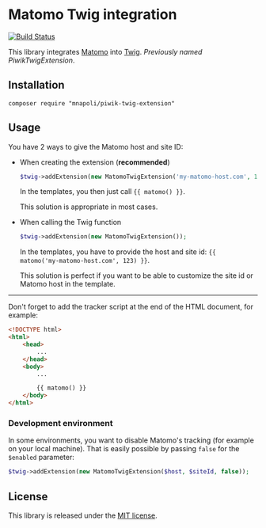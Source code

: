 # Matomo Twig integration

[![Build Status](https://travis-ci.org/mnapoli/MatomoTwigExtension.svg)](https://travis-ci.org/mnapoli/MatomoTwigExtension)

This library integrates [Matomo](https://matomo.org//) into [Twig](https://twig.symfony.com/). _Previously named PiwikTwigExtension_.

## Installation

    composer require "mnapoli/piwik-twig-extension"

## Usage

You have 2 ways to give the Matomo host and site ID:

- When creating the extension (**recommended**)

    ```php
    $twig->addExtension(new MatomoTwigExtension('my-matomo-host.com', 123));
    ```

    In the templates, you then just call `{{ matomo() }}`.

    This solution is appropriate in most cases.

- When calling the Twig function

    ```php
    $twig->addExtension(new MatomoTwigExtension());
    ```

    In the templates, you have to provide the host and site id: `{{ matomo('my-matomo-host.com', 123) }}`.

    This solution is perfect if you want to be able to customize the site id or Matomo host in the template.

---

Don't forget to add the tracker script at the end of the HTML document, for example:

```html
<!DOCTYPE html>
<html>
    <head>
        ...
    </head>
    <body>
        ...

        {{ matomo() }}
    </body>
</html>
```

### Development environment

In some environments, you want to disable Matomo's tracking (for example on your local machine).
That is easily possible by passing `false` for the `$enabled` parameter:

```php
$twig->addExtension(new MatomoTwigExtension($host, $siteId, false));
```

## License

This library is released under the [MIT license](http://opensource.org/licenses/MIT).
